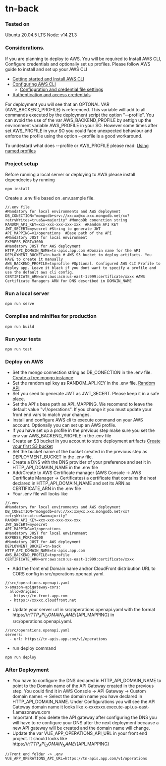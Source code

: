 # tn-back

### Tested on
Ubuntu 20.04.5 LTS
Node: v14.21.3

### Considerations.
If you are planning to deploy to AWS. You will be required to Install AWS CLI, Configure credentials and optionally set up profiles.
Please follow AWS guide to install and set up your AWS CLI
* [Getting started and Install AWS CLI](https://docs.aws.amazon.com/cli/latest/userguide/cli-chap-getting-started.html)
* [Configuring AWS CLI](https://docs.aws.amazon.com/cli/latest/userguide/cli-chap-configure.html)
    *  [Configuration and credential file settings](https://docs.aws.amazon.com/cli/latest/userguide/cli-configure-files.html)
* [Authentication and access credentials](https://docs.aws.amazon.com/cli/latest/userguide/cli-chap-authentication.html)


For deployment you will see that an OPTONAL VAR (AWS_BACKEND_PROFILE) is referenced. This variable will add to all commands executed by the deployment script the option "--profile". You can avoid the use of the var AWS_BACKEND_PROFILE by settign up the environment variable AWS_PROFILE in your SO. However some times after set AWS_PROFILE in your SO you could face unexpected behaviour and enforce the profile using the option --profile is a good workaround.

To undestard what does --profile or AWS_PROFILE please read:
[Using named profiles](https://docs.aws.amazon.com/cli/latest/userguide/cli-configure-files.html#cli-configure-files-using-profiles)

### Project setup
Before running a local server or deploying to AWS please install dependecies by running
```
npm install
```
Create a .env file based on .env.sample file.
```
//.env file
#Mandatory for local environments and AWS deployment
DB_CONECTION="mongodb+srv://xx:xx@xx.xxx.mongodb.net/xx?retryWrites=true&w=majority" #MongoDb conenction string
RANDOM_API_KEY=xxx-xxx-xxx-xxx-xxx  #Random API KEY
JWT_SECERT=mysecret #String to generate JWT
API_MAPPING=v1/operations  #Base path of the API
#Mandatory JUST for local environment
EXPRESS_PORT=3000
#Mandatory JUST for AWS deployment
HTTP_API_DOMAIN_NAME=tn-apis.app.com #Domain name for the API
DEPLOYMENT_BUCKET=tn-back # AWS S3 bucket to deploy artifacts. You HAVE to create it manually
AWS_BACKEND_PROFILE=tnprofile #Optional. Configured AWS CLI Profile to deploy app. Leave it black if you dont want to specify a profile and use the default aws cli config.
CERTIFICATE_ARN=arn:aws:acm:us-east-1:999:certificate/xxxx #AWS Certificate Managers ARN for DNS described in DOMAIN_NAME
```
### Run a local server
```
npm run serve
```

### Compiles and minifies for production
```
npm run build
```

### Run your tests
```
npm run test
```

### Deploy on AWS
* Set the mongo connection string as DB_CONECTION in the .env file. [Create a free mongo instance](https://www.mongodb.com/es/atlas/database)
* Set the random api key as RANDOM_API_KEY in the .env file. [Random API](https://api.random.org/)
* Set you seed to generate JWT as JWT_SECERT. Please keep it in a safe place.
* Set the API's base path as API_MAPPING. We recomend to leave the default value "v1/operations". If you change it you must update your front end vars to match your changes. 
* Install and configure AWS cli to execute command on your AWS account. Optionally you can set up an AWS profile.
* If you have set up a profile in the previous step make sure you set the env var AWS_BACKEND_PROFILE in the .env file
* Create an S3 bucket in you account to store deployment artifacts [Create your first S3 bucket](https://docs.aws.amazon.com/AmazonS3/latest/userguide/creating-bucket.html)
* Set the bucket name of the bucket created in the previous step as DEPLOYMENT_BUCKET in the .env file.
* Create a DNS with the DNS provider of your preference and set it in HTTP_API_DOMAIN_NAME in the .env file
* Add/Create to AWS Certificate manager (AWS Console -> AWS Certificate Manager -> Certificates) a certificate that contains the host declared in HTTP_API_DOMAIN_NAME and set its ARN as CERTIFICATE_ARN in the .env file
* Your .env file will looks like
```
//.env 
#Mandatory for local environments and AWS deployment
DB_CONECTION="mongodb+srv://xx:xx@xx.xxx.mongodb.net/xx?retryWrites=true&w=majority"
RANDOM_API_KEY=xxx-xxx-xxx-xxx-xxx
JWT_SECERT=mysecret
API_MAPPING=v1/operations
#Mandatory JUST for local environment
EXPRESS_PORT=3000
#Mandatory JUST for AWS deployment
DEPLOYMENT_BUCKET=tn-back
HTTP_API_DOMAIN_NAME=tn-apis.app.com
AWS_BACKEND_PROFILE=tnprofile
CERTIFICATE_ARN=arn:aws:acm:us-east-1:999:certificate/xxxx
```
* Add the front end Domain name and/or CloudFront distribution URL to CORS config in src/operations.openapi.yaml.
```
//src/operations.openapi.yaml
x-amazon-apigateway-cors:
  allowOrigins:
  - https://tn-front.app.com
  - https://xxxxx.cloudfront.net
```
* Update your server url in src/operations.openapi.yaml with the format https://${HTTP_API_DOMAIN_NAME}/${API_MAPPING} in src/operations.openapi.yaml.
```
//src/operations.openapi.yaml
servers:
  - url: https://tn-apis.app.com/v1/operations
```
* run deploy command
```
npm run deploy
```
### After Deployment
* You have to configure the DNS declared in HTTP_API_DOMAIN_NAME to point to the Domain name of the API Gateway created in the previous step. You could find it in AWS Console -> API Gateway -> Custom domain names -> Select the domain name you have declared in HTTP_API_DOMAIN_NAME. Under Configurations you will see the API Gateway domain name it looks like x-xxxxxxx.execute-api.us-east-1.amazonaws.com
* Important. If you delete the API gateway after configuring the DNS you will have to re configure your DNS after the next deployment because a new API gateway will be created and the domain name will change.
* Update the var VUE_APP_OPERATIONS_API_URL in your front end project. It should looks like https://${HTTP_API_DOMAIN_NAME}/${API_MAPPING}
```
//Front end folder -> .env
VUE_APP_OPERATIONS_API_URL=https://tn-apis.app.com/v1/operations
```
